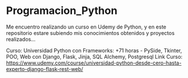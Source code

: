 # Programacion_Python

Me encuentro realizando un curso en Udemy de Python, y en este repositorio estare subiendo mis conocimientos obtenidos y proyectos realizados...

Curso: 
      Universidad Python con Frameworks: +71 horas - PySide, Tkinter, POO, Web con Django, Flask, Jinja, SQL Alchemy, Postgresql
Link Curso: 
      https://www.udemy.com/course/universidad-python-desde-cero-hasta-experto-django-flask-rest-web/
